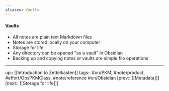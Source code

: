 ```yaml
---
aliases: Vaults
---
```

#### Vaults

- All notes are plain text Markdown files
- Notes are stored locally on your computer
- Storage for life
- Any directory can be opened "as a vault" in Obsidian
- Backing up and copying notes or vaults are simple file operations

---
up:: [[Introduction to Zettelkasten]]
tags:: #on/PKM, #note/product, #effort/ObsPKMClass, #note/reference #on/Obsidian 
[prev:: [[Metadata]]]
[next:: [[Storage for life]]]
